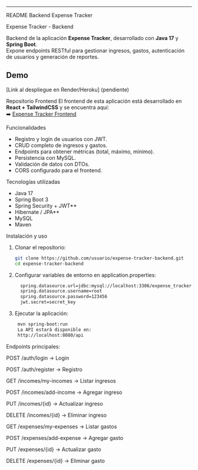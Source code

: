 
---

README Backend Expense Tracker

Expense Tracker - Backend

Backend de la aplicación **Expense Tracker**, desarrollado con **Java 17** y **Spring Boot**.  
Expone endpoints RESTful para gestionar ingresos, gastos, autenticación de usuarios y generación de reportes.

## Demo
[Link al despliegue en Render/Heroku] (pendiente)

Repositorio Frontend
El frontend de esta aplicación está desarrollado en **React + TailwindCSS** y se encuentra aquí:  
➡️ [Expense Tracker Frontend](https://github.com/emadeveloper/expense-tracker-frontend)

Funcionalidades
- Registro y login de usuarios con JWT.
- CRUD completo de ingresos y gastos.
- Endpoints para obtener métricas (total, máximo, mínimo).
- Persistencia con MySQL.
- Validación de datos con DTOs.
- CORS configurado para el frontend.

Tecnologías utilizadas
- Java 17
- Spring Boot 3
- Spring Security + JWT**
- Hibernate / JPA**
- MySQL
- Maven

Instalación y uso
1. Clonar el repositorio:
   ```bash
   git clone https://github.com/usuario/expense-tracker-backend.git
   cd expense-tracker-backend

2. Configurar variables de entorno en application.properties:
   ```bash
     spring.datasource.url=jdbc:mysql://localhost:3306/expense_tracker
     spring.datasource.username=root
     spring.datasource.password=123456
     jwt.secret=secret_key

3. Ejecutar la aplicación:
   ```bash
    mvn spring-boot:run
    La API estará disponible en:
    http://localhost:8080/api

Endpoints principales:

POST /auth/login → Login

POST /auth/register → Registro

GET /incomes/my-incomes → Listar ingresos

POST /incomes/add-income → Agregar ingreso

PUT /incomes/{id} → Actualizar ingreso

DELETE /incomes/{id} → Eliminar ingreso

GET /expenses/my-expenses → Listar gastos

POST /expenses/add-expense → Agregar gasto

PUT /expenses/{id} → Actualizar gasto

DELETE /expenses/{id} → Eliminar gasto
